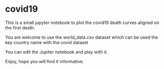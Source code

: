 # covid19
This is a small jupyter notebook to plot the covid19 death curves aligned on the first death.

You are welcome to use the world_data.csv dataset which can be used the key country name with the covid dataset

You can edit the Jupiter notebook and play with it.

Enjoy, hope you will find it informative.
